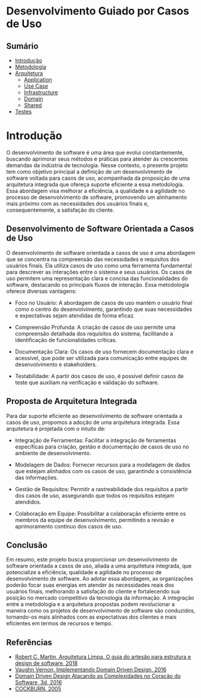 # Desenvolvimento Guiado por Casos de Uso

## Sumário

- [Introdução](README.md)
- [Metodologia](7-metodologia.md)
- [Arquitetura](8-definicao_arq.md)
    - [Application](2-application.md)
    - [Use Case](3-use_case.md)
    - [Infrastructure](4-infra.md)
    - [Domain](5-domain.md)
    - [Shared](9-shared.md)
- [Testes](testes.md.md)




# Introdução

O desenvolvimento de software é uma área que evolui constantemente, buscando aprimorar seus métodos e práticas para atender às crescentes demandas da indústria de tecnologia. Nesse contexto, o presente projeto tem como objetivo principal a definição de um desenvolvimento de software voltada para casos de uso, acompanhada da proposição de uma arquitetura integrada que ofereça suporte eficiente a essa metodologia. Essa abordagem visa melhorar a eficiência, a qualidade e a agilidade no processo de desenvolvimento de software, promovendo um alinhamento mais próximo com as necessidades dos usuários finais e, consequentemente, a satisfação do cliente.

## Desenvolvimento de Software Orientada a Casos de Uso

O desenvolvimento de software orientada a casos de uso é uma abordagem que se concentra na compreensão das necessidades e requisitos dos usuários finais. Ela utiliza casos de uso como uma ferramenta fundamental para descrever as interações entre o sistema e seus usuários. Os casos de uso permitem uma representação clara e concisa das funcionalidades do software, destacando os principais fluxos de interação. Essa metodologia oferece diversas vantagens:

- Foco no Usuário: A abordagem de casos de uso mantém o usuário final como o centro do desenvolvimento, garantindo que suas necessidades e expectativas sejam atendidas de forma eficaz.

- Compreensão Profunda: A criação de casos de uso permite uma compreensão detalhada dos requisitos do sistema, facilitando a identificação de funcionalidades críticas.

- Documentação Clara: Os casos de uso fornecem documentação clara e acessível, que pode ser utilizada para comunicação entre equipes de desenvolvimento e stakeholders.

- Testabilidade: A partir dos casos de uso, é possível definir casos de teste que auxiliam na verificação e validação do software.

## Proposta de Arquitetura Integrada

Para dar suporte eficiente ao desenvolvimento de software orientada a casos de uso, propomos a adoção de uma arquitetura integrada. Essa arquitetura é projetada com o intuito de:

- Integração de Ferramentas: Facilitar a integração de ferramentas específicas para criação, gestão e documentação de casos de uso no ambiente de desenvolvimento.

- Modelagem de Dados: Fornecer recursos para a modelagem de dados que estejam alinhados com os casos de uso, garantindo a consistência das informações.

- Gestão de Requisitos: Permitir a rastreabilidade dos requisitos a partir dos casos de uso, assegurando que todos os requisitos estejam atendidos.

- Colaboração em Equipe: Possibilitar a colaboração eficiente entre os membros da equipe de desenvolvimento, permitindo a revisão e aprimoramento contínuo dos casos de uso.

## Conclusão

Em resumo, este projeto busca proporcionar um desenvolvimento de software orientada a casos de uso, aliada a uma arquitetura integrada, que potencialize a eficiência, qualidade e agilidade no processo de desenvolvimento de software. Ao adotar essa abordagem, as organizações poderão focar suas energias em atender às necessidades reais dos usuários finais, melhorando a satisfação do cliente e fortalecendo sua posição no mercado competitivo da tecnologia da informação. A integração entre a metodologia e a arquitetura propostas podem revolucionar a maneira como os projetos de desenvolvimento de software são conduzidos, tornando-os mais alinhados com as expectativas dos clientes e mais eficientes em termos de recursos e tempo.

## Referências

- [Robert C. Martin, Arquitetura Limpa, O guia do artesão para estrutura e design de software, 2018](https://www.amazon.com.br/Arquitetura-Limpa-Artes%C3%A3o-Estrutura-Software/dp/8550804606)
- [Vaughn Vernon, Implementando Domain Driven Design, 2016](https://www.amazon.com/Implementing-Domain-Driven-Design-Vaughn-Vernon/dp/0321834577)
- [Domain Driven Design Atacando as Complexidades no Coração do Software, 3d, 2016](https://www.amazon.com.br/Domain-driven-design-atacando-complexidades-software/dp/8550800651/ref=asc_df_8550800651/?tag=googleshopp00-20&linkCode=df0&hvadid=379739109739&hvpos=&hvnetw=g&hvrand=10169357866456031260&hvpone=&hvptwo=&hvqmt=&hvdev=c&hvdvcmdl=&hvlocint=&hvlocphy=9102416&hvtargid=pla-809277038576&psc=1)
- [COCKBURN, 2005](https://alistair.cockburn.us/coming-soon/)

